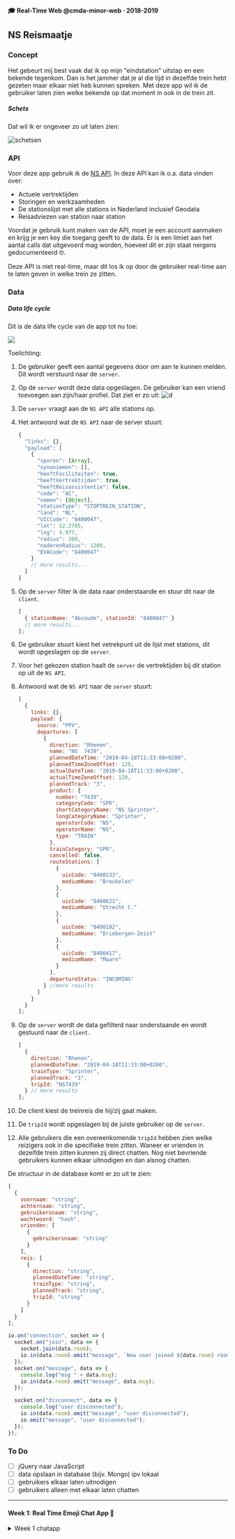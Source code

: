 **🎓 Real-Time Web @cmda-minor-web · 2018-2019**

## NS Reismaatje

### Concept

Het gebeurt mij best vaak dat ik op mijn "eindstation" uitstap en een bekende tegenkom. Dan is het jammer dat je al die tijd in dezelfde trein hebt gezeten maar elkaar niet heb kunnen spreken. Met deze app wil ik de gebruiker laten zien welke bekende op dat moment in ook in de trein zit.

##### Schets

Dat wil ik er ongeveer zo uit laten zien:

![schetsen](schetsen3.png)

### API

Voor deze app gebruik ik de [NS API](https://www.ns.nl/reisinformatie/ns-api). In deze API kan ik o.a. data vinden over:

- Actuele vertrektijden
- Storingen en werkzaamheden
- De stationslijst met alle stations in Nederland inclusief Geodata
- Reisadviezen van station naar station

Voordat je gebruik kunt maken van de API, moet je een account aanmaken en krijg je een key die toegang geeft to de data. Er is een limiet aan het aantal calls dat uitgevoerd mag worden, hoeveel dit er zijn staat nergens gedocumenteerd 🤓.

Deze API is niet real-time, maar dit los ik op door de gebruiker real-time aan te laten geven in welke trein ze zitten.

### Data

##### Data life cycle

Dit is de data life cycle van de app tot nu toe:

![](updatedatacycle.png)

Toelichting:

1. De gebruiker geeft een aantal gegevens door om aan te kunnen melden. Dit wordt verstuurd naar de `server`.
2. Op de `server` wordt deze data opgeslagen.
   De gebruiker kan een vriend toevoegen aan zijn/haar profiel. Dat ziet er zo uit:
   ![d](vrienduitnodigen.png)
3. De `server` vraagt aan de `NS API` alle stations op.
4. Het antwoord wat de `NS API` naar de server stuurt:

   ```js
   {
     "links": {},
     "payload": [
       {
         "sporen": [Array],
         "synoniemen": [],
         "heeftFaciliteiten": true,
         "heeftVertrektijden": true,
         "heeftReisassistentie": false,
         "code": "AC",
         "namen": [Object],
         "stationType": "STOPTREIN_STATION",
         "land": "NL",
         "UICCode": "8400047",
         "lat": 52.2785,
         "lng": 4.977,
         "radius": 200,
         "naderenRadius": 1200,
         "EVACode": "8400047"
       }
       // more results...
     ]
   }
   ```

5. Op de `server` filter ik de data naar onderstaande en stuur dit naar de `client`.

   ```js
   [
     { stationName: "Abcoude", stationId: "8400047" }
     // more results...
   ];
   ```

6. De gebruiker stuurt kiest het vetrekpunt uit de lijst met stations, dit wordt opgeslagen op de `server`.
7. Voor het gekozen station haalt de `server` de vertrektijden bij dit station op uit de `NS API`.
8. Antwoord wat de `NS API` naar de `server` stuurt:

   ```js
   [
     {
       links: {},
       payload: {
         source: "PPV",
         departures: [
           {
             direction: "Rhenen",
             name: "NS  7439",
             plannedDateTime: "2019-04-18T11:33:00+0200",
             plannedTimeZoneOffset: 120,
             actualDateTime: "2019-04-18T11:33:00+0200",
             actualTimeZoneOffset: 120,
             plannedTrack: "3",
             product: {
               number: "7439",
               categoryCode: "SPR",
               shortCategoryName: "NS Sprinter",
               longCategoryName: "Sprinter",
               operatorCode: "NS",
               operatorName: "NS",
               type: "TRAIN"
             },
             trainCategory: "SPR",
             cancelled: false,
             routeStations: [
               {
                 uicCode: "8400133",
                 mediumName: "Breukelen"
               },
               {
                 uicCode: "8400621",
                 mediumName: "Utrecht C."
               },
               {
                 uicCode: "8400182",
                 mediumName: "Driebergen-Zeist"
               },
               {
                 uicCode: "8400417",
                 mediumName: "Maarn"
               }
             ],
             departureStatus: "INCOMING"
           } //more results
         ]
       }
     }
   ];
   ```

9. Op de `server` wordt de data gefilterd naar onderstaande en wordt gestuurd naar de `client`.

   ```js
   [
     {
       direction: "Rhenen",
       plannedDateTime: "2019-04-18T11:33:00+0200",
       trainType: "Sprinter",
       plannedTrack: "3",
       tripId: "NS7439"
     } // more results
   ];
   ```

10. De client kiest de treinreis die hij/zij gaat maken.
11. De `tripId` wordt opgeslagen bij de juiste gebruiker op de `server`.
12. Alle gebruikers die een overeenkomende `tripId` hebben zien welke reizigers ook in die specifieke trein zitten. Waneer er vrienden in dezelfde trein zitten kunnen zij direct chatten. Nog niet bevriende gebruikers kunnen elkaar uitnodigen en dan alsnog chatten.

De structuur in de database komt er zo uit te zien:

```js
[
  {
    voornaam: "string",
    achternaam: "string",
    gebruikersnaam: "string",
    wachtwoord: "hash",
    vrienden: [
      {
        gebruikersnaam: "string"
      }
    ],
    reis: [
      {
        direction: "string",
        plannedDateTime: "string",
        trainType: "string",
        plannedTrack: "string",
        tripId: "string"
      }
    ]
  }
];
```

```js
io.on("connection", socket => {
  socket.on("join", data => {
    socket.join(data.room);
    io.in(data.room).emit("message", `New user joined ${data.room} room!`);
  });
  socket.on("message", data => {
    console.log("msg " + data.msg);
    io.in(data.room).emit("message", data.msg);
  });

  socket.on("disconnect", data => {
    console.log("user disconnected");
    io.in(data.room).emit("message", "user disconnected");
    io.emit("message", "user disconnected");
  });
});
```

### To Do

- [ ] jQuery naar JavaScript
- [ ] data opslaan in database (bijv. Mongo) ipv lokaal
- [ ] gebruikers elkaar laten uitnodigen
- [ ] gebruikers alleen met elkaar laten chatten

---

#### Week 1: Real Time Emoji Chat App 💬

<details>
<summary>Week 1 chatapp</summary>

With this application users chat. If a word in the messages suits a emoji, the emoji will replace the word.
![screenshot](screenshot.png)

## Install

```

git clone https://github.com/sterrevangeest/real-time-web-1819

cd project-2-1819

npm install

npm run server

```

## How it works

To create a real time web application I used the [socket.IO](https://socket.io/) library. Socket.IO enables realtime, bi-directional communication between the client-side and server-side.

To start my first real time web app, I follow this [tutorial](https://socket.io/get-started/chat/). Later I added extra features. Like replacing words with emoji's.

```js
// server-side: index.js
io.on("connection", socket => {
  socket.on("chat message", msg => {
    var msg = msg.split(" ").map(word => return emoji.get(word) || word);
    var msg = msg
      .toString()
      .replace(/,/g, " ")
      .replace(/:/g, "");
    io.emit("chat message", msg);
  });
});

```

</details>

<!-- Add a link to your live demo in Github Pages 🌐-->

<!-- ☝️ replace this description with a description of your own work -->

<!-- Add a nice image here at the end of the week, showing off your shiny frontend 📸 -->

<!-- Maybe a table of contents here? 📚 -->

<!-- How about a section that describes how to install this project? 🤓 -->

<!-- ...but how does one use this project? What are its features 🤔 -->

<!-- What external data source is featured in your project and what are its properties 🌠 -->

<!-- This would be a good place for your data life cycle ♻️-->

<!-- Maybe a checklist of done stuff and stuff still on your wishlist? ✅ -->

<!-- How about a license here? 📜 (or is it a licence?) 🤷 -->
